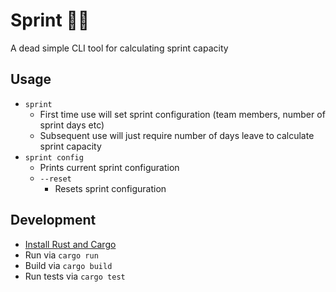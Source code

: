 # Sprint 🏃‍♀️

A dead simple CLI tool for calculating sprint capacity

## Usage

- `sprint`
  - First time use will set sprint configuration (team members, number of sprint days etc)
  - Subsequent use will just require number of days leave to calculate sprint capacity
- `sprint config`
  - Prints current sprint configuration
  - `--reset`
    - Resets sprint configuration

## Development

- [Install Rust and Cargo](https://doc.rust-lang.org/book/ch01-01-installation.html)
- Run via `cargo run`
- Build via `cargo build`
- Run tests via `cargo test`
